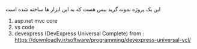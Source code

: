 این یک پروژه نمونه گرید بیس هست که به این ابزار ها ساخته شده است
1. asp.net mvc core
2. vs code
3. devexpress (DevExpress Universal Complete) from : https://downloadly.ir/software/programming/devexpress-universal-vcl/